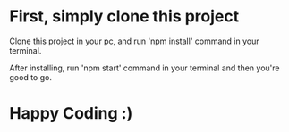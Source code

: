 # First, simply clone this project
Clone this project in your pc, and run 'npm install' command in your terminal.

After installing, run 'npm start' command in your terminal and then you're good to go.
# Happy Coding :)
